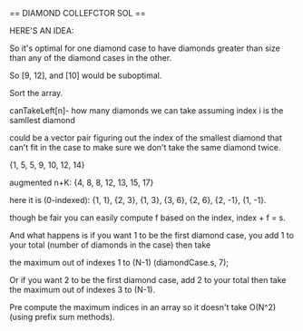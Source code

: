 == DIAMOND COLLEFCTOR SOL ==


HERE'S AN IDEA:

So it's optimal for one diamond case to have diamonds greater than size than any of the diamond cases in the other.

So [9, 12], and [10] would be suboptimal. 

Sort the array. 


canTakeLeft[n]- how many diamonds we can take assuming index i is the samllest diamond

could be a vector pair figuring out the index of the smallest diamond that can't fit in the case to make sure we
don't take the same diamond twice. 

{1, 5, 5, 9, 10, 12, 14}

augmented n+K: {4, 8, 8, 12, 13, 15, 17}

here it is (0-indexed): {1, 1}, {2, 3}, {1, 3}, {3, 6}, {2, 6}, {2, -1}, {1, -1}.

though be fair you can easily compute f based on the index, index + f = s.

And what happens is if you want 1 to be the first diamond case, you add 1 to your total (number of diamonds in the case) then take

the maximum out of indexes 1 to (N-1) (diamondCase.s, 7);

Or if you want 2 to be the first diamond case, add 2 to your total then take the maximum out of indexes 3 to (N-1).

Pre compute the maximum indices in an array so it doesn't take O(N^2) (using prefix sum methods).
